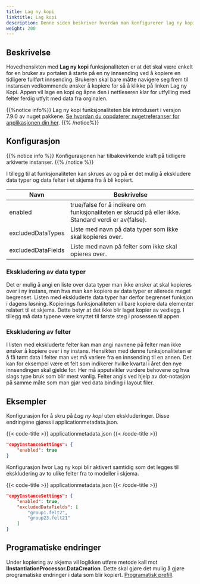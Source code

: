 ```yaml
---
title: Lag ny kopi
linktitle: Lag kopi
description: Denne siden beskriver hvordan man konfigurerer lag ny kopi funksjonaliteten i en app.
weight: 200
---
```


## Beskrivelse
Hovedhensikten med **Lag ny kopi** funksjonaliteten er at det skal være enkelt for en bruker av portalen å starte på en ny innsending ved å kopiere en tidligere fullført innsending. Brukeren skal bare måtte navigere seg frem til instansen vedkommende ønsker å kopiere for så å klikke på linken Lag ny Kopi. Appen vil lage en kopi og åpne den i nettleseren klar for utfylling med felter ferdig utfylt med data fra orginalen.

{{%notice info%}}
Lag ny kopi funksjonaliteten ble introdusert i versjon 7.9.0 av nuget pakkene.
[Se hvordan du oppdaterer nugetreferanser for applikasjonen din her](/nb/altinn-studio/reference/maintainance/dependencies/).
{{% /notice%}}

## Konfigurasjon

{{% notice info  %}}
Konfigurasjonen har tilbakevirkende kraft på tidligere arkiverte instanser.
{{% /notice %}}

I tillegg til at funksjonaliteten kan skrues av og på er det mulig å ekskludere data typer og data felter i et skjema fra å bli kopiert.

| Navn               | Beskrivelse                                                                                          |
| ------------------ | ---------------------------------------------------------------------------------------------------- |
| enabled            | true/false for å indikere om funksjonaliteten er skrudd på eller ikke. Standard verdi er av(false).  |
| excludedDataTypes  | Liste med navn på data typer som ikke skal kopieres over.                                            |
| excludedDataFields | Liste med navn på felter som ikke skal opieres over.                                                 |

### Ekskludering av data typer

Det er mulig å angi en liste over data typer man ikke ønsker at skal kopieres over i ny instans, men hva man kan kopiere av data typer er allerede meget begrenset. Listen med ekskluderte data typer har derfor begrenset funksjon i dagens løsning. Kopierings funksjonaliteten vil bare kopiere data elementer relatert til et skjema. Dette betyr at det ikke blir laget kopier av vedlegg. I tillegg må data typene være knyttet til første steg i prosessen til appen. 

### Ekskludering av felter

I listen med ekskluderte felter kan man angi navnene på felter man ikke ønsker å kopiere over i ny instans. Hensikten med denne funksjonaliteten er å få tømt data i felter man vet må variere fra en innsending til en annen. Det kan for eksempel være et felt som indikerer hvilke kvartal i året den nye innsendingen skal gjelde for. Her må apputvikler vurdere behovene og hva slags type bruk som blir mest vanlig. Felter angis ved hjelp av dot-notasjon på samme måte som man gjør ved data binding i layout filer.

## Eksempler

Konfigurasjon for å skru på *Lag ny kopi* uten ekskluderinger. Disse endringene gjøres i applicationmetadata.json.

{{< code-title >}}
applicationmetadata.json
{{< /code-title >}}

```json
"copyInstanceSettings": {
    "enabled": true
}
```

Konfigurasjon hvor Lag ny kopi blir aktivert samtidig som det legges til ekskludering av to ulike felter fra to modeller i skjema.

{{< code-title >}}
applicationmetadata.json
{{< /code-title >}}


```json
"copyInstanceSettings": {
    "enabled": true,
    "excludedDataFields": [
        "group1.felt2",
        "group23.felt21"
    ]
}
```

## Programatiske endringer

Under kopiering av skjema vil logikken utføre metode kall mot **IInstantiationProcessor.DataCreation**. Dette skal gjøre det mulig å gjøre programatiske endringer i data som blir kopiert. [Programatisk prefill](/nb/altinn-studio/guides/development/prefill/custom/).
